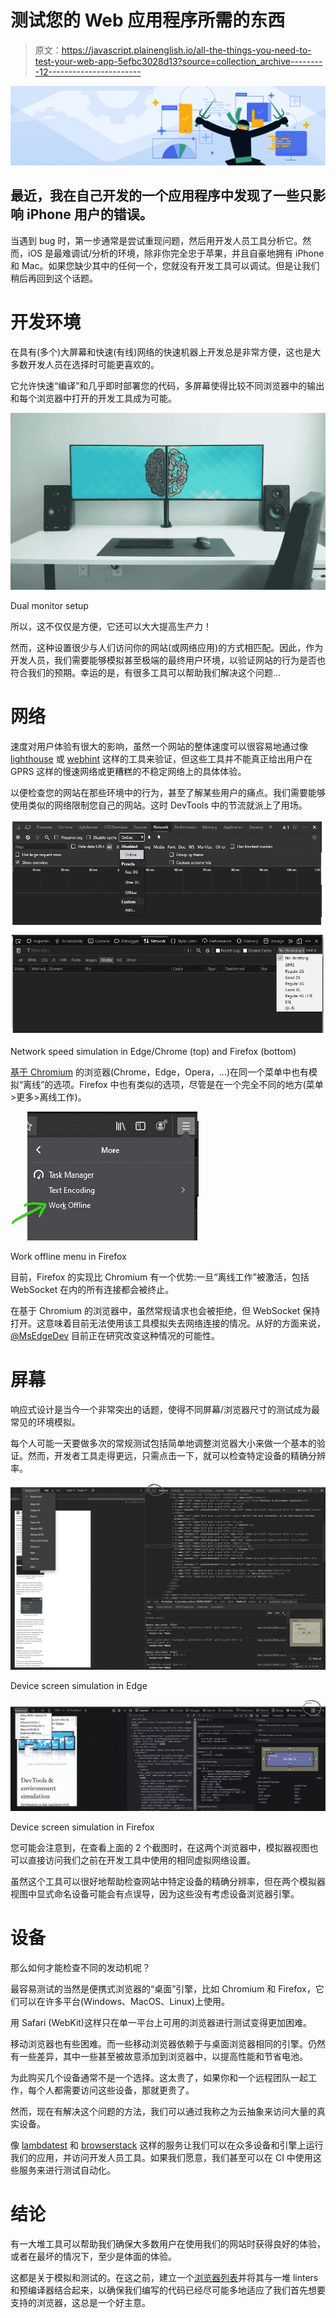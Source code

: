 # 测试您的 Web 应用程序所需的东西

> 原文：<https://javascript.plainenglish.io/all-the-things-you-need-to-test-your-web-app-5efbc3028d13?source=collection_archive---------12----------------------->

![](img/8d136b8e7255daaa16ecaa5882747b5c.png)

## 最近，我在自己开发的一个应用程序中发现了一些只影响 iPhone 用户的错误。

当遇到 bug 时，第一步通常是尝试重现问题，然后用开发人员工具分析它。然而，iOS 是最难调试/分析的环境，除非你完全忠于苹果，并且自豪地拥有 iPhone 和 Mac。如果您缺少其中的任何一个，您就没有开发工具可以调试。但是让我们稍后再回到这个话题。

# 开发环境

在具有(多个)大屏幕和快速(有线)网络的快速机器上开发总是非常方便，这也是大多数开发人员在选择时可能更喜欢的。

它允许快速“编译”和几乎即时部署您的代码，多屏幕使得比较不同浏览器中的输出和每个浏览器中打开的开发工具成为可能。

![](img/196688b10546079b29744f347c1bcae4.png)

Dual monitor setup

所以，这不仅仅是方便，它还可以大大提高生产力！

然而，这种设置很少与人们访问你的网站(或网络应用)的方式相匹配。因此，作为开发人员，我们需要能够模拟甚至极端的最终用户环境，以验证网站的行为是否也符合我们的预期。幸运的是，有很多工具可以帮助我们解决这个问题…

# 网络

速度对用户体验有很大的影响，虽然一个网站的整体速度可以很容易地通过像 [lighthouse](https://developers.google.com/web/tools/lighthouse/) 或 [webhint](https://webhint.io/) 这样的工具来验证，但这些工具并不能真正给出用户在 GPRS 这样的慢速网络或更糟糕的不稳定网络上的具体体验。

以便检查您的网站在那些环境中的行为，甚至了解某些用户的痛点。我们需要能够使用类似的网络限制您自己的网站。这时 DevTools 中的节流就派上了用场。

![](img/205fc62a8aba1f6ee26beeec4d8e13eb.png)

Network speed simulation in Edge/Chrome (top) and Firefox (bottom)

[基于 Chromium](https://www.chromium.org/Home) 的浏览器(Chrome，Edge，Opera，…)在同一个菜单中也有模拟“离线”的选项。Firefox 中也有类似的选项，尽管是在一个完全不同的地方(菜单>更多>离线工作)。

![](img/6857ac1004e3f95b52ac681fd1014c2f.png)

Work offline menu in Firefox

目前，Firefox 的实现比 Chromium 有一个优势:一旦“离线工作”被激活，包括 WebSocket 在内的所有连接都会被终止。

在基于 Chromium 的浏览器中，虽然常规请求也会被拒绝，但 WebSocket 保持打开。这意味着目前无法使用该工具模拟失去网络连接的情况。从好的方面来说， [@MsEdgeDev](https://twitter.com/MSEdgeDev) 目前正在研究改变这种情况的可能性。

# 屏幕

响应式设计是当今一个非常突出的话题，使得不同屏幕/浏览器尺寸的测试成为最常见的环境模拟。

每个人可能一天要做多次的常规测试包括简单地调整浏览器大小来做一个基本的验证。然而，开发者工具走得更远，只需点击一下，就可以检查特定设备的精确分辨率。

![](img/284e838c91e89af7a82ecf1f29504463.png)

Device screen simulation in Edge

![](img/09231e38900c3bca56a5b6d64bff2722.png)

Device screen simulation in Firefox

您可能会注意到，在查看上面的 2 个截图时，在这两个浏览器中，模拟器视图也可以直接访问我们之前在开发工具中使用的相同虚拟网络设置。

虽然这个工具可以很好地帮助检查网站中特定设备的精确分辨率，但在两个模拟器视图中显式命名设备可能会有点误导，因为这些没有考虑设备浏览器引擎。

# 设备

那么如何才能检查不同的发动机呢？

最容易测试的当然是便携式浏览器的“桌面”引擎，比如 Chromium 和 Firefox，它们可以在许多平台(Windows、MacOS、Linux)上使用。

用 Safari (WebKit)这样只在单一平台上可用的浏览器进行测试变得更加困难。

移动浏览器也有些困难。而一些移动浏览器依赖于与桌面浏览器相同的引擎。仍然有一些差异，其中一些甚至被故意添加到浏览器中，以提高性能和节省电池。

为此购买几个设备通常不是一个选择。这太贵了，如果你和一个远程团队一起工作，每个人都需要访问这些设备，那就更贵了。

然而，现在有解决这个问题的方法，我们可以通过我称之为云抽象来访问大量的真实设备。

像 [lambdatest](http://www.lambdatest.com) 和 [browserstack](http://www.browserstack.com) 这样的服务让我们可以在众多设备和引擎上运行我们的应用，并访问开发人员工具。如果我们愿意，我们甚至可以在 CI 中使用这些服务来进行测试自动化。

# 结论

有一大堆工具可以帮助我们确保大多数用户在使用我们的网站时获得良好的体验，或者在最坏的情况下，至少是体面的体验。

这都是关于模拟和测试的。在这之前，建立一个[浏览器列表](https://github.com/browserslist/browserslist)并将其与一堆 linters 和预编译器结合起来，以确保我们编写的代码已经尽可能多地适应了我们首先想要支持的浏览器，这总是一个好主意。
